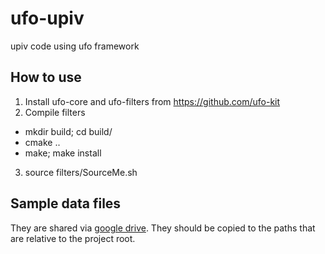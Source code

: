 # ufo-upiv

upiv code using ufo framework

## How to use

1. Install ufo-core and ufo-filters from https://github.com/ufo-kit
2. Compile filters
  * mkdir build; cd build/
  * cmake ..
  * make; make install
3. source filters/SourceMe.sh

## Sample data files
They are shared via [google drive](https://drive.google.com/folderview?id=0B-Nh7TaS6iJlfmN4bWtBb0xpc3NscElfY1czVGpjTGk1ZkFOQVdvRDVLOXlMdUU2SW5KT2M&usp=sharing). They should be copied to the paths that are relative to the project root.
